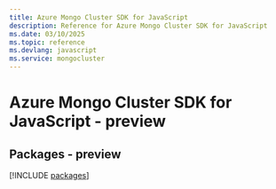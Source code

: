 ```yaml
---
title: Azure Mongo Cluster SDK for JavaScript
description: Reference for Azure Mongo Cluster SDK for JavaScript
ms.date: 03/10/2025
ms.topic: reference
ms.devlang: javascript
ms.service: mongocluster
---
```

# Azure Mongo Cluster SDK for JavaScript - preview
## Packages - preview
[!INCLUDE [packages](mongo-cluster-index.md)]
